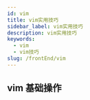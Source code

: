 ```yaml
---
id: vim
title: vim实用技巧
sidebar_label: vim实用技巧
description: vim实用技巧
keywords:
  - vim
  - vim技巧
slug: /frontEnd/vim
---
```


## vim 基础操作
